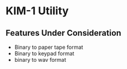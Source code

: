 # KIM-1 Utility


## Features Under Consideration

* Binary to paper tape format
* Binary to keypad format
* binary to wav format
